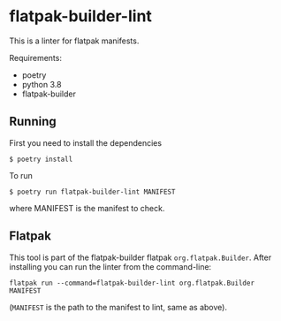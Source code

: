 flatpak-builder-lint
====================

This is a linter for flatpak manifests.

Requirements:

- poetry
- python 3.8
- flatpak-builder


Running
-------

First you need to install the dependencies

```shell
$ poetry install
```

To run
```shell
$ poetry run flatpak-builder-lint MANIFEST
```

where MANIFEST is the manifest to check.

Flatpak
-------

This tool is part of the flatpak-builder flatpak
`org.flatpak.Builder`. After installing you can run the linter from
the command-line:

```shell
flatpak run --command=flatpak-builder-lint org.flatpak.Builder MANIFEST
```

(`MANIFEST` is the path to the manifest to lint, same as above).
